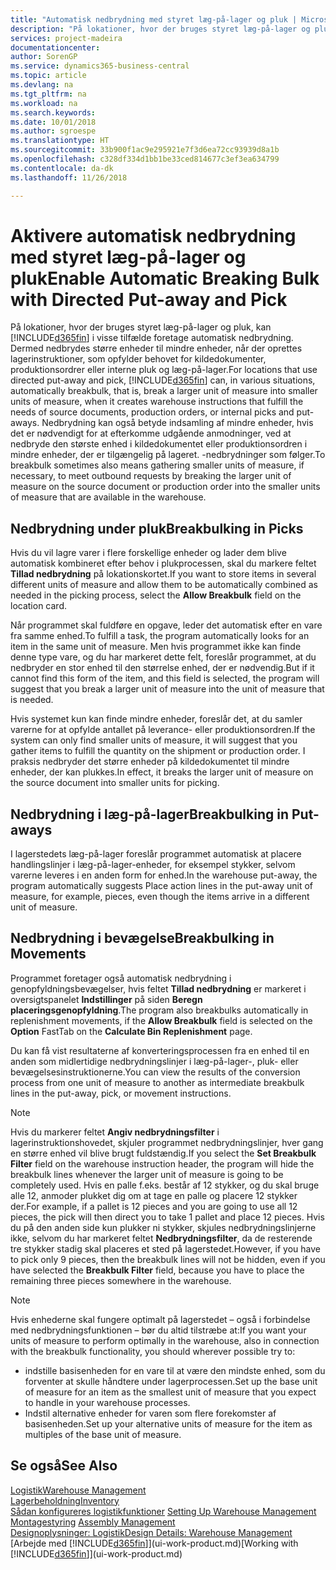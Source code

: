 ```yaml
---
title: "Automatisk nedbrydning med styret læg-på-lager og pluk | Microsoft Docs"
description: "På lokationer, hvor der bruges styret læg-på-lager og pluk, kan du nedbryde større enheder til mindre enheder, når der oprettes lagerinstruktioner, som opfylder behovet for kildedokumenter, produktionsordrer eller interne pluk og læg-på-lager."
services: project-madeira
documentationcenter: 
author: SorenGP
ms.service: dynamics365-business-central
ms.topic: article
ms.devlang: na
ms.tgt_pltfrm: na
ms.workload: na
ms.search.keywords: 
ms.date: 10/01/2018
ms.author: sgroespe
ms.translationtype: HT
ms.sourcegitcommit: 33b900f1ac9e295921e7f3d6ea72cc93939d8a1b
ms.openlocfilehash: c328df334d1bb1be33ced814677c3ef3ea634799
ms.contentlocale: da-dk
ms.lasthandoff: 11/26/2018

---
```

# <a name="enable-automatic-breaking-bulk-with-directed-put-away-and-pick"></a><span data-ttu-id="372d7-103">Aktivere automatisk nedbrydning med styret læg-på-lager og pluk</span><span class="sxs-lookup"><span data-stu-id="372d7-103">Enable Automatic Breaking Bulk with Directed Put-away and Pick</span></span>
<span data-ttu-id="372d7-104">På lokationer, hvor der bruges styret læg-på-lager og pluk, kan [!INCLUDE[d365fin](includes/d365fin_md.md)] i visse tilfælde foretage automatisk nedbrydning. Dermed nedbrydes større enheder til mindre enheder, når der oprettes lagerinstruktioner, som opfylder behovet for kildedokumenter, produktionsordrer eller interne pluk og læg-på-lager.</span><span class="sxs-lookup"><span data-stu-id="372d7-104">For locations that use directed put-away and pick, [!INCLUDE[d365fin](includes/d365fin_md.md)] can, in various situations, automatically breakbulk, that is, break a larger unit of measure into smaller units of measure, when it creates warehouse instructions that fulfill the needs of source documents, production orders, or internal picks and put-aways.</span></span> <span data-ttu-id="372d7-105">Nedbrydning kan også betyde indsamling af mindre enheder, hvis det er nødvendigt for at efterkomme udgående anmodninger, ved at nedbryde den største enhed i kildedokumentet eller produktionsordren i mindre enheder, der er tilgængelig på lageret. -nedbrydninger som følger.</span><span class="sxs-lookup"><span data-stu-id="372d7-105">To breakbulk sometimes also means gathering smaller units of measure, if necessary, to meet outbound requests by breaking the larger unit of measure on the source document or production order into the smaller units of measure that are available in the warehouse.</span></span>   

## <a name="breakbulking-in-picks"></a><span data-ttu-id="372d7-106">Nedbrydning under pluk</span><span class="sxs-lookup"><span data-stu-id="372d7-106">Breakbulking in Picks</span></span>  
<span data-ttu-id="372d7-107">Hvis du vil lagre varer i flere forskellige enheder og lader dem blive automatisk kombineret efter behov i plukprocessen, skal du markere feltet **Tillad nedbrydning** på lokationskortet.</span><span class="sxs-lookup"><span data-stu-id="372d7-107">If you want to store items in several different units of measure and allow them to be automatically combined as needed in the picking process, select the **Allow Breakbulk** field on the location card.</span></span>  

<span data-ttu-id="372d7-108">Når programmet skal fuldføre en opgave, leder det automatisk efter en vare fra samme enhed.</span><span class="sxs-lookup"><span data-stu-id="372d7-108">To fulfill a task, the program automatically looks for an item in the same unit of measure.</span></span> <span data-ttu-id="372d7-109">Men hvis programmet ikke kan finde denne type vare, og du har markeret dette felt, foreslår programmet, at du nedbryder en stor enhed til den størrelse enhed, der er nødvendig.</span><span class="sxs-lookup"><span data-stu-id="372d7-109">But if it cannot find this form of the item, and this field is selected, the program will suggest that you break a larger unit of measure into the unit of measure that is needed.</span></span>  

<span data-ttu-id="372d7-110">Hvis systemet kun kan finde mindre enheder, foreslår det, at du samler varerne for at opfylde antallet på leverance- eller produktionsordren.</span><span class="sxs-lookup"><span data-stu-id="372d7-110">If the system can only find smaller units of measure, it will suggest that you gather items to fulfill the quantity on the shipment or production order.</span></span> <span data-ttu-id="372d7-111">I praksis nedbryder det større enheder på kildedokumentet til mindre enheder, der kan plukkes.</span><span class="sxs-lookup"><span data-stu-id="372d7-111">In effect, it breaks the larger unit of measure on the source document into smaller units for picking.</span></span>  

## <a name="breakbulking-in-put-aways"></a><span data-ttu-id="372d7-112">Nedbrydning i læg-på-lager</span><span class="sxs-lookup"><span data-stu-id="372d7-112">Breakbulking in Put-aways</span></span>  
<span data-ttu-id="372d7-113">I lagerstedets læg-på-lager foreslår programmet automatisk at placere handlingslinjer i læg-på-lager-enheder, for eksempel stykker, selvom varerne leveres i en anden form for enhed.</span><span class="sxs-lookup"><span data-stu-id="372d7-113">In the warehouse put-away, the program automatically suggests Place action lines in the put-away unit of measure, for example, pieces, even though the items arrive in a different unit of measure.</span></span>  

## <a name="breakbulking-in-movements"></a><span data-ttu-id="372d7-114">Nedbrydning i bevægelse</span><span class="sxs-lookup"><span data-stu-id="372d7-114">Breakbulking in Movements</span></span>  
<span data-ttu-id="372d7-115">Programmet foretager også automatisk nedbrydning i genopfyldningsbevægelser, hvis feltet **Tillad nedbrydning** er markeret i oversigtspanelet **Indstillinger** på siden **Beregn placeringsgenopfyldning**.</span><span class="sxs-lookup"><span data-stu-id="372d7-115">The program also breakbulks automatically in replenishment movements, if the **Allow Breakbulk** field is selected on the **Option** FastTab on the **Calculate Bin Replenishment** page.</span></span>  

<span data-ttu-id="372d7-116">Du kan få vist resultaterne af konverteringsprocessen fra en enhed til en anden som midlertidige nedbrydningslinjer i læg-på-lager-, pluk- eller bevægelsesinstruktionerne.</span><span class="sxs-lookup"><span data-stu-id="372d7-116">You can view the results of the conversion process from one unit of measure to another as intermediate breakbulk lines in the put-away, pick, or movement instructions.</span></span>  

> [!NOTE]  
>  <span data-ttu-id="372d7-117">Hvis du markerer feltet **Angiv nedbrydningsfilter** i lagerinstruktionshovedet, skjuler programmet nedbrydningslinjer, hver gang en større enhed vil blive brugt fuldstændig.</span><span class="sxs-lookup"><span data-stu-id="372d7-117">If you select the **Set Breakbulk Filter** field on the warehouse instruction header, the program will hide the breakbulk lines whenever the larger unit of measure is going to be completely used.</span></span> <span data-ttu-id="372d7-118">Hvis en palle f.eks. består af 12 stykker, og du skal bruge alle 12, anmoder plukket dig om at tage en palle og placere 12 stykker der.</span><span class="sxs-lookup"><span data-stu-id="372d7-118">For example, if a pallet is 12 pieces and you are going to use all 12 pieces, the pick will then direct you to take 1 pallet and place 12 pieces.</span></span> <span data-ttu-id="372d7-119">Hvis du på den anden side kun plukker ni stykker, skjules nedbrydningslinjerne ikke, selvom du har markeret feltet **Nedbrydningsfilter**, da de resterende tre stykker stadig skal placeres et sted på lagerstedet.</span><span class="sxs-lookup"><span data-stu-id="372d7-119">However, if you have to pick only 9 pieces, then the breakbulk lines will not be hidden, even if you have selected the **Breakbulk Filter** field, because you have to place the remaining three pieces somewhere in the warehouse.</span></span>  

> [!NOTE]  
>  <span data-ttu-id="372d7-120">Hvis enhederne skal fungere optimalt på lagerstedet – også i forbindelse med nedbrydningsfunktionen – bør du altid tilstræbe at:</span><span class="sxs-lookup"><span data-stu-id="372d7-120">If you want your units of measure to perform optimally in the warehouse, also in connection with the breakbulk functionality, you should wherever possible try to:</span></span>  
>   
> - <span data-ttu-id="372d7-121">indstille basisenheden for en vare til at være den mindste enhed, som du forventer at skulle håndtere under lagerprocessen.</span><span class="sxs-lookup"><span data-stu-id="372d7-121">Set up the base unit of measure for an item as the smallest unit of measure that you expect to handle in your warehouse processes.</span></span>  
> - <span data-ttu-id="372d7-122">Indstil alternative enheder for varen som flere forekomster af basisenheden.</span><span class="sxs-lookup"><span data-stu-id="372d7-122">Set up your alternative units of measure for the item as multiples of the base unit of measure.</span></span>  

## <a name="see-also"></a><span data-ttu-id="372d7-123">Se også</span><span class="sxs-lookup"><span data-stu-id="372d7-123">See Also</span></span>  
[<span data-ttu-id="372d7-124">Logistik</span><span class="sxs-lookup"><span data-stu-id="372d7-124">Warehouse Management</span></span>](warehouse-manage-warehouse.md)  
[<span data-ttu-id="372d7-125">Lagerbeholdning</span><span class="sxs-lookup"><span data-stu-id="372d7-125">Inventory</span></span>](inventory-manage-inventory.md)  
<span data-ttu-id="372d7-126">[Sådan konfigureres logistikfunktioner](warehouse-setup-warehouse.md)   </span><span class="sxs-lookup"><span data-stu-id="372d7-126">[Setting Up Warehouse Management](warehouse-setup-warehouse.md)   </span></span>  
<span data-ttu-id="372d7-127">[Montagestyring](assembly-assemble-items.md)  </span><span class="sxs-lookup"><span data-stu-id="372d7-127">[Assembly Management](assembly-assemble-items.md)  </span></span>  
[<span data-ttu-id="372d7-128">Designoplysninger: Logistik</span><span class="sxs-lookup"><span data-stu-id="372d7-128">Design Details: Warehouse Management</span></span>](design-details-warehouse-management.md)  
<span data-ttu-id="372d7-129">[Arbejde med [!INCLUDE[d365fin](includes/d365fin_md.md)]](ui-work-product.md)</span><span class="sxs-lookup"><span data-stu-id="372d7-129">[Working with [!INCLUDE[d365fin](includes/d365fin_md.md)]](ui-work-product.md)</span></span>  

